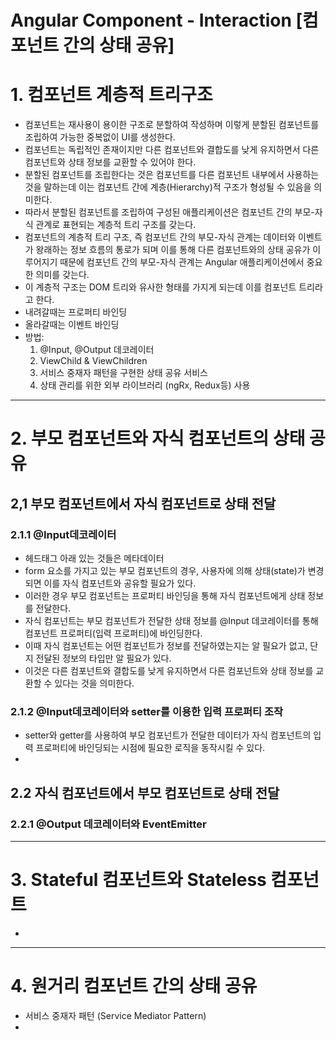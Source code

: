 # Angular Component - Interaction [컴포넌트 간의 상태 공유]

# 1. 컴포넌트 계층적 트리구조
- 컴포넌트는 재사용이 용이한 구조로 분할하여 작성하며 이렇게 분할된 컴포넌트를 조립하여 가능한 중복없이 UI를 생성한다.
- 컴포넌트는 독립적인 존재이지만 다른 컴포넌트와 결합도를 낮게 유지하면서 다른 컴포넌트와 상태 정보를 교환할 수 있어야 한다.
- 분할된 컴포넌트를 조립한다는 것은 컴포넌트를 다른 컴포넌트 내부에서 사용하는 것을 말하는데 이는 컴포넌트 간에 계층(Hierarchy)적 구조가 형성될 수 있음을 의미한다. 
- 따라서 분할된 컴포넌트를 조립하여 구성된 애플리케이션은 컴포넌트 간의 부모-자식 관계로 표현되는 계층적 트리 구조를 갖는다.
- 컴포넌트의 계층적 트리 구조, 즉 컴포넌트 간의 부모-자식 관계는 데이터와 이벤트가 왕래하는 정보 흐름의 통로가 되며 이를 통해 다른 컴포넌트와의 상태 공유가 이루어지기 때문에 컴포넌트 간의 부모-자식 관계는 Angular 애플리케이션에서 중요한 의미를 갖는다. 
- 이 계층적 구조는 DOM 트리와 유사한 형태를 가지게 되는데 이를 컴포넌트 트리라고 한다.
- 내려갈때는 프로퍼티 바인딩
- 올라갈때는 이벤트 바인딩
- 방법:
    1. @Input, @Output 데코레이터
    2. ViewChild & ViewChildren
    3. 서비스 중재자 패턴을 구현한 상태 공유 서비스
    4. 상태 관리를 위한 외부 라이브러리 (ngRx, Redux등) 사용

---

# 2. 부모 컴포넌트와 자식 컴포넌트의 상태 공유
## 2,1 부모 컴포넌트에서 자식 컴포넌트로 상태 전달
### 2.1.1 @Input데코레이터
- 헤드태그 아래 있는 것들은 메타데이터
- form 요소를 가지고 있는 부모 컴포넌트의 경우, 사용자에 의해 상태(state)가 변경되면 이를 자식 컴포넌트와 공유할 필요가 있다. 
- 이러한 경우 부모 컴포넌트는 프로퍼티 바인딩을 통해 자식 컴포넌트에게 상태 정보를 전달한다.
- 자식 컴포넌트는 부모 컴포넌트가 전달한 상태 정보를 @Input 데코레이터를 통해 컴포넌트 프로퍼티(입력 프로퍼티)에 바인딩한다.
- 이때 자식 컴포넌트는 어떤 컴포넌트가 정보를 전달하였는지는 알 필요가 없고, 단지 전달된 정보의 타입만 알 필요가 있다.
- 이것은 다른 컴포넌트와 결합도를 낮게 유지하면서 다른 컴포넌트와 상태 정보를 교환할 수 있다는 것을 의미한다.

### 2.1.2 @Input데코레이터와 setter를 이용한 입력 프로퍼티 조작
- setter와 getter를 사용하여 부모 컴포넌트가 전달한 데이터가 자식 컴포넌트의 입력 프로퍼티에 바인딩되는 시점에 필요한 로직을 동작시킬 수 있다.
- 

## 2.2 자식 컴포넌트에서 부모 컴포넌트로 상태 전달

### 2.2.1 @Output 데코레이터와 EventEmitter

---

# 3. Stateful 컴포넌트와 Stateless 컴포넌트
- 

---

# 4. 원거리 컴포넌트 간의 상태 공유 
- 서비스 중재자 패턴 (Service Mediator Pattern)
- 